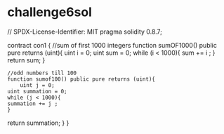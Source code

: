 # challenge6sol
// SPDX-License-Identifier: MIT
pragma solidity 0.8.7;

contract con1 {
    //sum of first 1000 integers
    function sumOF1000() public pure returns (uint){
    uint i = 0;
    uint sum = 0;
    while (i < 1000){
    sum += i ;
    }
 return sum;
}

    //odd numbers till 100
    function sumof100() public pure returns (uint){
        uint j = 0;
    uint summation = 0;
    while (j < 1000){
    summation += j ;
    }
 return summation;
    }
}
